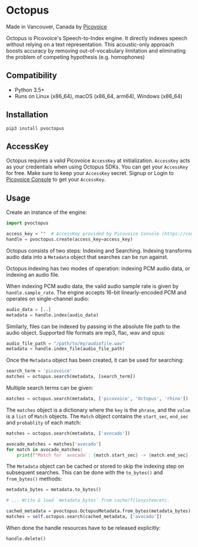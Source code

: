 # Octopus

Made in Vancouver, Canada by [Picovoice](https://picovoice.ai)

Octopus is Picovoice's Speech-to-Index engine. It directly indexes speech without relying on a text representation. This
acoustic-only approach boosts accuracy by removing out-of-vocabulary limitation and eliminating the problem of competing
hypothesis (e.g. homophones)

## Compatibility

- Python 3.5+
- Runs on Linux (x86_64), macOS (x86_64, arm64), Windows (x86_64)

## Installation

```console
pip3 install pvoctopus
```

## AccessKey

Octopus requires a valid Picovoice `AccessKey` at initialization. `AccessKey` acts as your credentials when using Octopus SDKs.
You can get your `AccessKey` for free. Make sure to keep your `AccessKey` secret.
Signup or Login to [Picovoice Console](https://console.picovoice.ai/) to get your `AccessKey`.

## Usage

Create an instance of the engine:

```python
import pvoctopus

access_key = ""  # AccessKey provided by Picovoice Console (https://console.picovoice.ai/)
handle = pvoctopus.create(access_key=access_key)
```

Octopus consists of two steps: Indexing and Searching. Indexing transforms audio data into a `Metadata` object that
searches can be run against.

Octopus indexing has two modes of operation: indexing PCM audio data, or indexing an audio file.

When indexing PCM audio data, the valid audio sample rate is given by `handle.sample_rate`.
The engine accepts 16-bit linearly-encoded PCM and operates on single-channel audio:

```python
audio_data = [..]
metadata = handle.index(audio_data)
```

Similarly, files can be indexed by passing in the absolute file path to the audio object.
Supported file formats are mp3, flac, wav and opus:

```python
audio_file_path = "/path/to/my/audiofile.wav"
metadata = handle.index_file(audio_file_path)
```

Once the `Metadata` object has been created, it can be used for searching:

```python
search_term = 'picovoice'
matches = octopus.search(metadata, [search_term])
```

Multiple search terms can be given:
```python
matches = octopus.search(metadata, ['picovoice', 'Octopus', 'rhino'])
```

The `matches` object is a dictionary where the `key` is the `phrase`, and the `value` is a `list` of `Match` objects.
The `Match` object contains the `start_sec`, `end_sec` and `probablity` of each match:

```python
matches = octopus.search(metadata, ['avocado'])

avocado_matches = matches['avocado']
for match in avocado_matches:
    print(f"Match for `avocado`: {match.start_sec} -> {match.end_sec} ({match.probablity})")
```

The `Metadata` object can be cached or stored to skip the indexing step on subsequent searches.
This can be done with the `to_bytes()` and `from_bytes()` methods:

```python
metadata_bytes = metadata.to_bytes()

# ... Write & load `metadata_bytes` from cache/filesystem/etc.

cached_metadata = pvoctopus.OctopusMetadata.from_bytes(metadata_bytes)
matches = self.octopus.search(cached_metadata, ['avocado'])
```

When done the handle resources have to be released explicitly:

```python
handle.delete()
```
